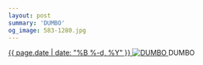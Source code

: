 ```yaml
---
layout: post
summary: 'DUMBO'
og_image: 583-1280.jpg
---
```


<p>
 <time>
  <a href="/583">
   {{ page.date | date: "%B %-d, %Y" }}
  </a>
 </time>
 <a href="/583">
  <img alt="DUMBO" sizes="(min-width: 700px) 50vw, calc(100vw - 2rem)" src="{{ site.assets_url }}/583-640.jpg" srcset="{{ site.assets_url }}/583-320.jpg 320w, {{ site.assets_url }}/583-640.jpg 640w, {{ site.assets_url }}/583-960.jpg 960w, {{ site.assets_url }}/583-1280.jpg 1280w"/>
 </a>
 <span>
  DUMBO
 </span>
</p>
